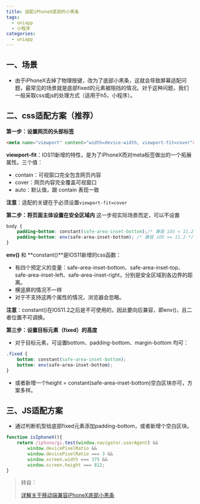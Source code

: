 ```yaml
---
title: 适配iPhoneX底部的小黑条
tags:
  - uniapp
  - 小程序
categories:
  - uniapp
---
```




## 一、场景

+ 由于iPhoneX去掉了物理按键，改为了底部小黑条，这就会导致屏幕适配问题，最常见的场景就是底部fixed的元素被阻挡的情况。对于这种问题，我们一般采取css或js的处理方式（适用于h5，小程序）。

## 二、css适配方案（推荐）
**第一步：设置网页的头部标签**

```html
<meta name="viewport" content="width=device-width, viewport-fit=cover">
```

**viewport-fit**：IOS11新增的特性，是为了iPhoneX而对meta标签做出的一个拓展属性。三个值：

+ contain：可视窗口完全包含网页内容
+ cover：网页内容完全覆盖可视窗口
+ auto：默认值，跟 contain 表现一致

**注意**：适配的关键在于必须设置`viewport-fit=cover`

**第二步：将页面主体设置在安全区域内**
这一步视实际场景而定，可以不设置

```css
body {
	padding-bottom: constant(safe-area-inset-bottom);/* 兼容 iOS < 11.2 */
	padding-bottom: env(safe-area-inset-bottom); /* 兼容 iOS >= 11.2 */
}
```
**env()** 和 **constant()**是IOS11新增的css函数：

+ 有四个预定义的变量：safe-area-inset-bottom、safe-area-inset-top、safe-area-inset-left、safe-area-inset-right，分别是安全区域到各边界的距离。
+ 横竖屏的情况不一样
+ 对于不支持这两个属性的情况，浏览器会忽略。

**注意**：constant()在IOS11.2之后是不可使用的，因此要向后兼容，即env()，且二者位置不可调换。

**第三步：设置目标元素（fixed）的高度**

+ 对于目标元素，可设置bottom、padding-bottom、margin-bottom 均可：

```css
.fixed {
    bottom: constant(safe-area-inset-bottom);
    bottom: env(safe-area-inset-bottom);
}
```

+ 或者新增一个height = constant(safe-area-inset-bottom)空白区块亦可，方案多样。

## 三、JS适配方案
+ 通过判断机型给底部fixed元素添加padding-bottom，或者新增个空白区块。

```js
function isIphoneX(){
	return /iphone/gi.test(window.navigator.userAgent) &&
        window.devicePixelRatio &&
        window.devicePixelRatio === 3 &&
        window.screen.width === 375 &&
        window.screen.height === 812;
}
```





> 转自：
>
> [详解关于移动端兼容iPhoneX底部小黑条](https://blog.csdn.net/weixin_43989257/article/details/107304018)